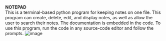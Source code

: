  **NOTEPAD** <br>
This is a terminal-based python program for keeping notes on one file. This program can create, delete, edit, and display notes, as well as allow the user to search their notes.
The documentation is embedded in the code.
To use this program, run the code in any source-code editor and follow the prompts. 
![image](https://github.com/aaronho19/notepad/assets/116542561/f44d4135-91f1-4916-9da9-4caf69be9b43)
